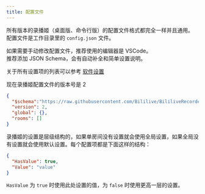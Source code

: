 ```yaml
---
title: 配置文件
---
```


所有版本的录播姬（桌面版、命令行版）的配置文件格式都完全一样并且通用。  
配置文件是工作目录里的 `config.json` 文件。

如果需要手动修改配置文件，推荐使用的编辑器是 VSCode。  
推荐添加 JSON Schema，会有自动补全和简单设置说明。

关于所有设置项的列表可以参考 [软件设置](/docs/basic/settings/)

现在录播姬配置文件的版本号是 2

```json
{
  "$schema":"https://raw.githubusercontent.com/Bililive/BililiveRecorder/dev-1.3/configV2.schema.json",
  "version": 2,
  "global": {},
  "rooms": []
}
```

录播姬的设置是层级结构的，如果单房间没有设置就会使用全局设置，如果全局没有设置就会使用默认设置。每个配置项都是下面这样的结构：

```json
{
  "HasValue": true,
  "Value": "value"
}
```

`HasValue` 为 `true` 时使用此处设置的值，为 `false` 时使用更高一层的设置。
